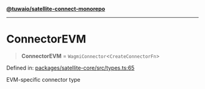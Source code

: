 [**@tuwaio/satellite-connect-monorepo**](../../../README.md)

***

# ConnectorEVM

> **ConnectorEVM** = `WagmiConnector`\<`CreateConnectorFn`\>

Defined in: [packages/satellite-core/src/types.ts:65](https://github.com/TuwaIO/satellite-connect/blob/49b38ffcdc75724c7917425f1ae5bfff12102201/packages/satellite-core/src/types.ts#L65)

EVM-specific connector type
